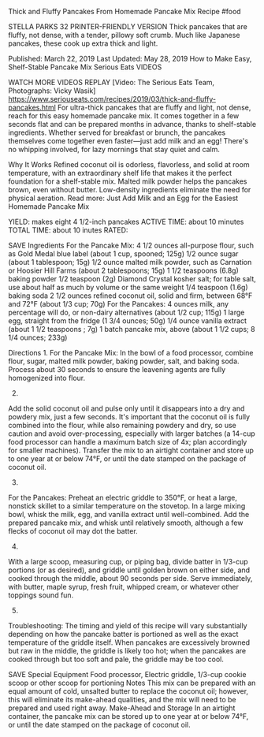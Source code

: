 Thick and Fluffy Pancakes From Homemade Pancake Mix Recipe
#food 

STELLA PARKS
32     PRINTER-FRIENDLY VERSION
Thick pancakes that are fluffy, not dense, with a tender, pillowy soft crumb. Much like Japanese pancakes, these cook up extra thick and light.

Published: March 22, 2019 Last Updated: May 28, 2019
How to Make Easy, Shelf-Stable Pancake Mix
Serious Eats
VIDEOS
   
WATCH MORE VIDEOS
REPLAY
[Video: The Serious Eats Team, Photographs: Vicky Wasik]
https://www.seriouseats.com/recipes/2019/03/thick-and-fluffy-pancakes.html
For ultra-thick pancakes that are fluffy and light, not dense, reach for this easy homemade pancake mix. It comes together in a few seconds flat and can be prepared months in advance, thanks to shelf-stable ingredients. Whether served for breakfast or brunch, the pancakes themselves come together even faster—just add milk and an egg! There's no whipping involved, for lazy mornings that stay quiet and calm.


Why It Works
Refined coconut oil is odorless, flavorless, and solid at room temperature, with an extraordinary shelf life that makes it the perfect foundation for a shelf-stable mix.
Malted milk powder helps the pancakes brown, even without butter.
Low-density ingredients eliminate the need for physical aeration.
Read more: Just Add Milk and an Egg for the Easiest Homemade Pancake Mix

YIELD:
makes eight 4 1/2-inch pancakes
ACTIVE TIME:
about 10 minutes
TOTAL TIME:
about 10 inutes
RATED:
    
 SAVE
Ingredients
For the Pancake Mix:
4 1/2 ounces all-purpose flour, such as Gold Medal blue label (about 1 cup, spooned; 125g)
1/2 ounce sugar (about 1 tablespoon; 15g)
1/2 ounce malted milk powder, such as Carnation or Hoosier Hill Farms (about 2 tablespoons; 15g)
1 1/2 teaspoons (6.8g) baking powder
1/2 teaspoon (2g) Diamond Crystal kosher salt; for table salt, use about half as much by volume or the same weight
1/4 teaspoon (1.6g) baking soda
2 1/2 ounces refined coconut oil, solid and firm, between 68°F and 72°F (about 1/3 cup; 70g)
For the Pancakes:
4 ounces milk, any percentage will do, or non-dairy alternatives (about 1/2 cup; 115g)
1 large egg, straight from the fridge (1 3/4 ounces; 50g)
1/4 ounce vanilla extract (about 1 1/2 teaspoons ; 7g)
1 batch pancake mix, above (about 1 1/2 cups; 8 1/4 ounces; 233g)

Directions
1.
For the Pancake Mix: In the bowl of a food processor, combine flour, sugar, malted milk powder, baking powder, salt, and baking soda. Process about 30 seconds to ensure the leavening agents are fully homogenized into flour.

2.
Add the solid coconut oil and pulse only until it disappears into a dry and powdery mix, just a few seconds. It's important that the coconut oil is fully combined into the flour, while also remaining powdery and dry, so use caution and avoid over-processing, especially with larger batches (a 14-cup food processor can handle a maximum batch size of 4x; plan accordingly for smaller machines). Transfer the mix to an airtight container and store up to one year at or below 74°F, or until the date stamped on the package of coconut oil.

3.
For the Pancakes: Preheat an electric griddle to 350°F, or heat a large, nonstick skillet to a similar temperature on the stovetop. In a large mixing bowl, whisk the milk, egg, and vanilla extract until well-combined. Add the prepared pancake mix, and whisk until relatively smooth, although a few flecks of coconut oil may dot the batter.

4.
With a large scoop, measuring cup, or piping bag, divide batter in 1/3-cup portions (or as desired), and griddle until golden brown on either side, and cooked through the middle, about 90 seconds per side. Serve immediately, with butter, maple syrup, fresh fruit, whipped cream, or whatever other toppings sound fun.

5.
Troubleshooting: The timing and yield of this recipe will vary substantially depending on how the pancake batter is portioned as well as the exact temperature of the griddle itself. When pancakes are excessively browned but raw in the middle, the griddle is likely too hot; when the pancakes are cooked through but too soft and pale, the griddle may be too cool.

 SAVE
Special Equipment
Food processor, Electric griddle, 1/3-cup cookie scoop or other scoop for portioning
Notes
This mix can be prepared with an equal amount of cold, unsalted butter to replace the coconut oil; however, this will eliminate its make-ahead qualities, and the mix will need to be prepared and used right away.
Make-Ahead and Storage
In an airtight container, the pancake mix can be stored up to one year at or below 74°F, or until the date stamped on the package of coconut oil.